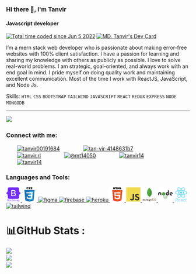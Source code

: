 

### Hi there 👋, I'm Tanvir
#### Javascript developer 
<a href="https://wakatime.com/@7ea270ac-7c04-4403-9b94-b5fe20231cec"><img src="https://wakatime.com/badge/user/7ea270ac-7c04-4403-9b94-b5fe20231cec.svg" alt="Total time coded since Jun 5 2022" /></a>
<a href="https://app.daily.dev/mdtanvir85"><img src="https://api.daily.dev/devcards/v2/M698kHhqPUEulfhmGiGJI.png?type=default&r=ahe" width="356" alt="MD. Tanvir's Dev Card"/></a>

I’m a  mern stack web developer who is passionate about making error-free websites with 100% client satisfaction. I have a passion for learning and sharing my knowledge with others as publicly as possible. I love to solve real-world problems. I am strategic, goal-oriented, and always work with an end goal in mind. I pride myself on doing quality work and maintaining excellent communication. Most of the time I work with ReactJS, JavaScript, and Node Js.

Skills:  `HTML` `CSS` `BOOTSTRAP` `TAILWIND` `JAVASCRIPT` `REACT` `REDUX` `EXPRESS` `NODE` `MONGODB`


 ---
[![](https://visitcount.itsvg.in/api?id=Tanvir1407&icon=0&color=0)](https://visitcount.itsvg.in)

<h3 align="left">Connect with me:</h3>
<p align="left">
<a style='padding:30px;' href="https://twitter.com/tanvir00191684" target="blank"><img align="center" src="https://raw.githubusercontent.com/rahuldkjain/github-profile-readme-generator/master/src/images/icons/Social/twitter.svg" alt="tanvir00191684" height="30" width="40" /></a>
<a style='padding:30px;' href="https://linkedin.com/in/tan-vir-4148631b7" target="blank"><img align="center" src="https://raw.githubusercontent.com/rahuldkjain/github-profile-readme-generator/master/src/images/icons/Social/linked-in-alt.svg" alt="tan-vir-4148631b7" height="30" width="40" /></a>
<a style='padding:30px;' href="https://fb.com/tanvir.rl" target="blank"><img align="center" src="https://raw.githubusercontent.com/rahuldkjain/github-profile-readme-generator/master/src/images/icons/Social/facebook.svg" alt="tanvir.rl" height="30" width="40" /></a>
<a style='padding:30px;' href="https://www.hackerrank.com/@mt14050" target="blank"><img align="center" src="https://raw.githubusercontent.com/rahuldkjain/github-profile-readme-generator/master/src/images/icons/Social/hackerrank.svg" alt="@mt14050" height="30" width="40" /></a>
<a style='padding:30px;' href="https://codeforces.com/profile/tanvir14" target="blank"><img align="center" src="https://raw.githubusercontent.com/rahuldkjain/github-profile-readme-generator/master/src/images/icons/Social/codeforces.svg" alt="tanvir14" height="30" width="40" /></a>
<a style='padding:30px;' href="https://www.topcoder.com/members/tanvir14" target="blank"><img align="center" src="https://raw.githubusercontent.com/rahuldkjain/github-profile-readme-generator/master/src/images/icons/Social/topcoder.svg" alt="tanvir14" height="30" width="40" /></a>
</p>

<h3 align="left">Languages and Tools:</h3>
<p align="left"> <a href="https://getbootstrap.com" target="_blank" rel="noreferrer"> <img src="https://raw.githubusercontent.com/devicons/devicon/master/icons/bootstrap/bootstrap-plain-wordmark.svg" alt="bootstrap" width="40" height="40"/> </a> <a href="https://www.w3schools.com/css/" target="_blank" rel="noreferrer"> <img src="https://raw.githubusercontent.com/devicons/devicon/master/icons/css3/css3-original-wordmark.svg" alt="css3" width="40" height="40"/> </a> <a href="https://www.figma.com/" target="_blank" rel="noreferrer"> <img src="https://www.vectorlogo.zone/logos/figma/figma-icon.svg" alt="figma" width="40" height="40"/> </a> <a href="https://firebase.google.com/" target="_blank" rel="noreferrer"> <img src="https://www.vectorlogo.zone/logos/firebase/firebase-icon.svg" alt="firebase" width="40" height="40"/> </a> <a href="https://heroku.com" target="_blank" rel="noreferrer"> <img src="https://www.vectorlogo.zone/logos/heroku/heroku-icon.svg" alt="heroku" width="40" height="40"/> </a> <a href="https://www.w3.org/html/" target="_blank" rel="noreferrer"> <img src="https://raw.githubusercontent.com/devicons/devicon/master/icons/html5/html5-original-wordmark.svg" alt="html5" width="40" height="40"/> </a> <a href="https://developer.mozilla.org/en-US/docs/Web/JavaScript" target="_blank" rel="noreferrer"> <img src="https://raw.githubusercontent.com/devicons/devicon/master/icons/javascript/javascript-original.svg" alt="javascript" width="40" height="40"/> </a> <a href="https://www.mongodb.com/" target="_blank" rel="noreferrer"> <img src="https://raw.githubusercontent.com/devicons/devicon/master/icons/mongodb/mongodb-original-wordmark.svg" alt="mongodb" width="40" height="40"/> </a> <a href="https://nodejs.org" target="_blank" rel="noreferrer"> <img src="https://raw.githubusercontent.com/devicons/devicon/master/icons/nodejs/nodejs-original-wordmark.svg" alt="nodejs" width="40" height="40"/> </a> <a href="https://reactjs.org/" target="_blank" rel="noreferrer"> <img src="https://raw.githubusercontent.com/devicons/devicon/master/icons/react/react-original-wordmark.svg" alt="react" width="40" height="40"/> </a> <a href="https://tailwindcss.com/" target="_blank" rel="noreferrer"> <img src="https://www.vectorlogo.zone/logos/tailwindcss/tailwindcss-icon.svg" alt="tailwind" width="40" height="40"/> </a> </p>



# 📊GitHub Stats :
![](https://github-readme-stats.vercel.app/api?username=Tanvir1407&theme=radical&hide_border=false&include_all_commits=true&count_private=false)<br/>
![](https://github-readme-streak-stats.herokuapp.com/?user=Tanvir1407&theme=radical&hide_border=false)<br/>
![](https://github-readme-stats.vercel.app/api/top-langs/?username=Tanvir1407&theme=radical&hide_border=false&include_all_commits=true&count_private=false&layout=compact)


